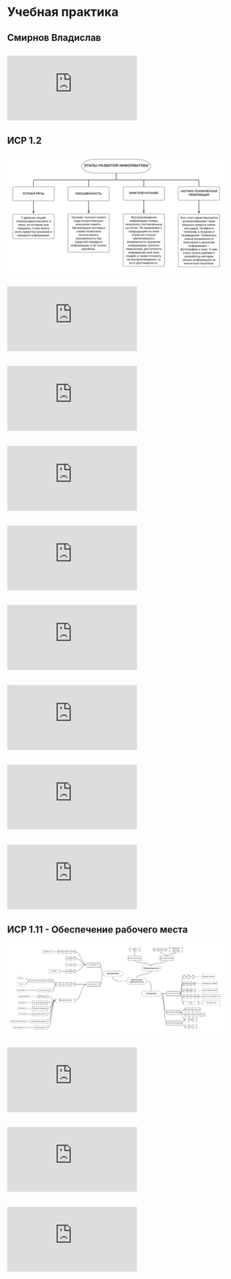 # Учебная практика
## Смирнов Владислав


## ![ИСР 1.1 - Философские проблемы информатики](https://github.com/VS-zer0/VS-repository/blob/main/%D0%98%D0%A1%D0%A0%201.1%20%D0%A4%D0%B8%D0%BB%D0%BE%D1%81%D0%BE%D1%84%D1%81%D0%BA%D0%B8%D0%B5%20%D0%9F%D1%80%D0%BE%D0%B1%D0%BB%D0%B5%D0%BC%D1%8B%20%D0%98%D0%BD%D1%84%D0%BE%D1%80%D0%BC%D0%B0%D1%82%D0%B8%D0%BA%D0%B8.pdf)

## ИСР 1.2
![ИСР 1.2](https://github.com/VS-zer0/VS-repository/blob/main/%D0%98%D0%A1%D0%A0%201.2.png)

## ![ИСР 1.3 - Стандарты и спецификации ИТ](https://github.com/VS-zer0/VS-repository/blob/main/%D0%98%D0%A1%D0%A0%201.3%20%D0%A1%D1%82%D0%B0%D0%BD%D0%B4%D0%B0%D1%80%D1%82%D1%8B%20%D0%98%D0%A2.pdf)

## ![ИСР 1.4 - Физические упражнения для программиста](https://github.com/VS-zer0/VS-repository/blob/main/%D0%98%D0%A1%D0%A0%201.4%20%D0%A4%D0%B8%D0%B7%D0%B8%D1%87%D0%B5%D1%81%D0%BA%D0%B8%D0%B5%20%D1%83%D0%BF%D1%80%D0%B0%D0%B6%D0%BD%D0%B5%D0%BD%D0%B8%D1%8F.pdf)

## ![ИСР 1.5 - Гимнастика для глаз](https://github.com/VS-zer0/VS-repository/blob/main/%D0%98%D0%A1%D0%A0%201.5%20%D0%93%D0%B8%D0%BC%D0%BD%D0%B0%D1%81%D1%82%D0%B8%D0%BA%D0%B0%20%D0%B4%D0%BB%D1%8F%20%D0%B3%D0%BB%D0%B0%D0%B7.pdf)

## ![ИСР 1.6 - Охрана труда программиста](https://github.com/VS-zer0/VS-repository/blob/main/%D0%98%D0%A1%D0%A0%201.6%20%D0%9E%D1%85%D1%80%D0%B0%D0%BD%D0%B0%20%D1%82%D1%80%D1%83%D0%B4%D0%B0.md)

## ![ИСР 1.7 - Квалификационный справочник должностей руководителей, специалистов и других служащих](https://github.com/VS-zer0/VS-repository/blob/main/%D0%98%D0%A1%D0%A0%201.7.md)

## ![ИСР 1.8 - Анализ справочной системы "Охрана труда"](https://github.com/VS-zer0/VS-repository/blob/main/%D0%98%D0%A1%D0%A0%201.8%20%D0%90%D0%BD%D0%B0%D0%BB%D0%B8%D0%B7%20%D1%81%D0%BF%D1%80%D0%B0%D0%B2%D0%BE%D1%87%D0%BD%D0%BE%D0%B9%20%D1%81%D0%B8%D1%81%D1%82%D0%B5%D0%BC%D1%8B%20%D0%9E%D1%85%D1%80%D0%B0%D0%BD%D0%B0%20%D1%82%D1%80%D1%83%D0%B4%D0%B0.pdf)

## ![ИСР 1.9 - План постановления Главного государственного санитарного врача РФ от 21.06.2016 N 81](https://github.com/VS-zer0/VS-repository/blob/main/%D0%98%D0%A1%D0%A0%201.9%20%D0%9F%D0%BB%D0%B0%D0%BD%20%D0%BF%D0%BE%D1%81%D1%82%D0%B0%D0%BD%D0%BE%D0%B2%D0%BB%D0%B5%D0%BD%D0%B8%D1%8F.pdf)

## ![ИСР 1.10 - Автоматизация установки ПО на примере VLC Meida Player](https://github.com/VS-zer0/VS-repository/blob/main/%D0%98%D0%A1%D0%A0%201.10%20%D0%90%D0%B2%D1%82%D0%BE%D0%BC%D0%B0%D1%82%D0%B8%D0%B7%D0%B0%D1%86%D0%B8%D1%8F%20%D1%83%D1%81%D1%82%D0%B0%D0%BD%D0%BE%D0%B2%D0%BA%D0%B8%20%D0%9F%D0%9E.pdf)

## ИСР 1.11 - Обеспечение рабочего места
![ИСР 1.11 - Обеспечение рабочего места](https://github.com/VS-zer0/VS-repository/blob/main/%D0%98%D0%A1%D0%A0%201.11.png)

## ![ВСР 2.1 - Эргономика рабочего места программиста](https://github.com/VS-zer0/VS-repository/blob/main/%D0%92%D0%A1%D0%A0%202.1%20%D0%AD%D1%80%D0%B3%D0%BE%D0%BD%D0%BE%D0%BC%D0%B8%D0%BA%D0%B0%20%D1%80%D0%B0%D0%B1%D0%BE%D1%87%D0%B5%D0%B3%D0%BE%20%D0%BC%D0%B5%D1%81%D1%82%D0%B0.pdf)

## ![ВСР 2.2 - Кодекс этики и профессиональной деятельноссти в области программной инженерии](https://github.com/VS-zer0/VS-repository/blob/main/%D0%92%D0%A1%D0%A0%202.2%20%D0%9A%D0%BE%D0%B4%D0%B5%D0%BA%D1%81%20%D1%8D%D1%82%D0%B8%D0%BA%D0%B8.pdf)

## ![ВСР 2.3 - Прикладное Программное Обеспечение](https://github.com/VS-zer0/VS-repository/blob/main/%D0%92%D0%A1%D0%A0%202.3%20%D0%9F%D1%80%D0%B8%D0%BA%D0%BB%D0%B0%D0%B4%D0%BD%D0%BE%D0%B5%20%D0%9F%D0%9E.pdf)
